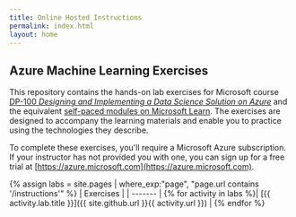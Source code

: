 ```yaml
---
title: Online Hosted Instructions
permalink: index.html
layout: home
---
```


## Azure Machine Learning Exercises

This repository contains the hands-on lab exercises for Microsoft course [DP-100 *Designing and Implementing a Data Science Solution on Azure*](https://docs.microsoft.com/learn/certifications/courses/dp-100t01) and the equivalent [self-paced modules on Microsoft Learn](https://docs.microsoft.com/learn/paths/build-ai-solutions-with-azure-ml-service/). The exercises are designed to accompany the learning materials and enable you to practice using the technologies they describe.

To complete these exercises, you'll require a Microsoft Azure subscription. If your instructor has not provided you with one, you can sign up for a free trial at [https://azure.microsoft.com](https://azure.microsoft.com).

{% assign labs = site.pages | where_exp:"page", "page.url contains '/instructions'" %}
| Exercises |
| ------- |
{% for activity in labs  %}| [{{ activity.lab.title }}]({{ site.github.url }}{{ activity.url }}) |
{% endfor %}
